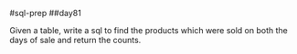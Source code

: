 #sql-prep
##day81

Given a table, write a sql to find the products which were sold on both the days of sale and return the counts.